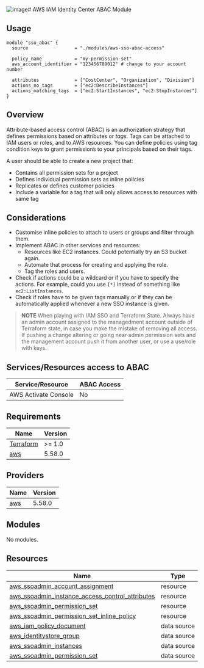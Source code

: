 ![image](https://github.com/user-attachments/assets/3d227391-17dc-4eeb-a3ef-4febcb031116)# AWS IAM Identity Center ABAC Module

## Usage
```hcl
module "sso_abac" {
  source                 = "./modules/aws-sso-abac-access"

  policy_name            = "my-permission-set"
  aws_account_identifier = "123456789012" # change to your account number
  
  attributes             = ["CostCenter", "Organization", "Division"]
  actions_no_tags        = ["ec2:DescribeInstances"]
  actions_matching_tags  = ["ec2:StartInstances", "ec2:StopInstances"]
}
```

## Overview
Attribute-based access control (ABAC) is an authorization strategy that defines permissions based
on attributes or *tags*. Tags can be attached to IAM users or roles, and to AWS resources. You can
define policies using tag condition keys to grant permissions to your principals based on their tags.

A user should be able to create a new project that:
* Contains all permission sets for a project
* Defines individual permission sets as inline policies
* Replicates or defines customer policies
* Include a variable for a tag that will only allows access to resources with same tag

## Considerations
* Customise inline policies to attach to users or groups and filter through them.
* Implement ABAC in other services and resources:
    * Resources like EC2 instances. Could potentially try an S3 bucket again.
    * Automate that process for creating and applying the role. 
    * Tag the roles and users.
* Check if actions could be a wildcard or if you have to specify the actions.
For example, could you use `[*]` instead of something like `ec2:ListInstances`.
* Check if roles have to be given tags manually or if they can be automatically
applied whenever a new SSO instance is given.

> **NOTE**
> When playing with IAM SSO and Terraform State. Always have an admin account 
> assigned to the managedment account outside of Terraform state, in case you
> make the mistake of removing all access. If pushing a change altering or 
> going near admin permission sets and the management account push it from 
> another user, or use a use/role with keys.

## Services/Resources access to ABAC

| Service/Resource | ABAC Access |
|------------------|-------------|
| AWS Activate Console | No | 


## Requirements
| Name | Version |
|------|---------|
| [Terraform](https://github.com/terraform-aws-modules/terraform-aws-vpc/blob/master/README.md#requirement_terraform) | >= 1.0|
| [aws](https://github.com/terraform-aws-modules/terraform-aws-vpc/blob/master/README.md#requirement_aws) | 5.58.0 |

## Providers
| Name | Version |
|------|---------|
| [aws](https://github.com/terraform-aws-modules/terraform-aws-vpc/blob/master/README.md#requirement_aws) | 5.58.0 |

## Modules
No modules.

## Resources
| Name | Type |
|------|---------|
| [aws_ssoadmin_account_assignment](https://registry.terraform.io/providers/hashicorp/aws/latest/docs/resources/ssoadmin_account_assignment) | resource |
| [aws_ssoadmin_instance_access_control_attributes](https://registry.terraform.io/providers/hashicorp/aws/latest/docs/resources/ssoadmin_instance_access_control_attributes) | resource |
| [aws_ssoadmin_permission_set](https://registry.terraform.io/providers/hashicorp/aws/latest/docs/resources/ssoadmin_permission_set) | resource |
| [aws_ssoadmin_permission_set_inline_policy](https://registry.terraform.io/providers/hashicorp/aws/latest/docs/resources/ssoadmin_permission_set_inline_policy) | resource |
| [aws_iam_policy_document](https://registry.terraform.io/providers/hashicorp/aws/latest/docs/data-sources/iam_policy_document) | data source |
| [aws_identitystore_group](https://registry.terraform.io/providers/hashicorp/aws/latest/docs/resources/identitystore_group) | data source |
| [aws_ssoadmin_instances](https://registry.terraform.io/providers/hashicorp/aws/latest/docs/data-sources/ssoadmin_instances) | data source |
| [aws_ssoadmin_permission_set](https://registry.terraform.io/providers/hashicorp/aws/latest/docs/data-sources/ssoadmin_permission_set) | data source |
